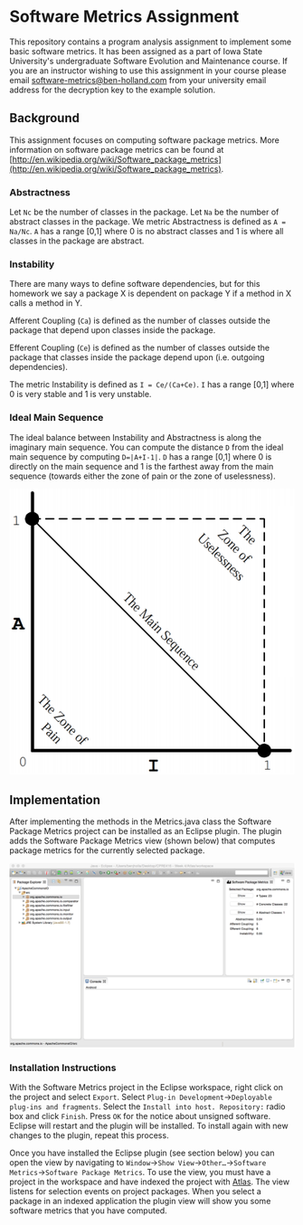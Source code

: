 # Software Metrics Assignment
This repository contains a program analysis assignment to implement some basic software metrics. It has been assigned as a part of Iowa State University's undergraduate Software Evolution and Maintenance course. If you are an instructor wishing to use this assignment in your course please email [software-metrics@ben-holland.com](mailto:software-metrics@ben-holland.com) from your university email address for the decryption key to the example solution.

## Background

This assignment focuses on computing software package metrics.  More information on software package metrics can be found at [http://en.wikipedia.org/wiki/Software_package_metrics](http://en.wikipedia.org/wiki/Software_package_metrics).

### Abstractness
Let `Nc` be the number of classes in the package.  Let `Na` be the number of abstract classes in the package.  We metric Abstractness is defined as `A = Na/Nc`.  `A` has a range [0,1] where 0 is no abstract classes and 1 is where all classes in the package are abstract.

### Instability
There are many ways to define software dependencies, but for this homework we say a package X is dependent on package Y if a method in X calls a method in Y.

Afferent Coupling (`Ca`) is defined as the number of classes outside the package that depend upon classes inside the package.

Efferent Coupling (`Ce`) is defined as the number of classes outside the package that classes inside the package depend upon (i.e. outgoing dependencies).

The metric Instability is defined as `I = Ce/(Ca+Ce)`.  `I` has a range [0,1] where 0 is very stable and 1 is very unstable.

### Ideal Main Sequence

The ideal balance between Instability and Abstractness is along the imaginary main sequence.  You can compute the distance `D` from the ideal main sequence by computing `D=|A+I-1|`.  `D` has a range [0,1] where 0 is directly on the main sequence and 1 is the farthest away from the main sequence (towards either the zone of pain or the zone of uselessness).

<img src="./Problem/main_sequence.png" alt="Ideal Main Sequence" />

## Implementation

After implementing the methods in the Metrics.java class the Software Package Metrics project can be installed as an Eclipse plugin.  The plugin adds the Software Package Metrics view (shown below) that computes package metrics for the currently selected package.

<img src="./Solution/screenshot.png" alt="Implementation Screenshot" />

### Installation Instructions

With the Software Metrics project in the Eclipse workspace, right click on the project and select `Export`. Select `Plug-in Development`->`Deployable plug-ins and fragments`. Select the `Install into host. Repository:` radio box and click `Finish`. Press `OK` for the notice about unsigned software. Eclipse will restart and the plugin will be installed. To install again with new changes to the plugin, repeat this process.

Once you have installed the Eclipse plugin (see section below) you can open the view by navigating to `Window`->`Show View`->`Other…`->`Software Metrics`->`Software Package Metrics`. To use the view, you must have a project in the workspace and have indexed the project with [Atlas](http://www.ensoftcorp.com/atlas/). The view listens for selection events on project packages. When you select a package in an indexed application the plugin view will show you some software metrics that you have computed.